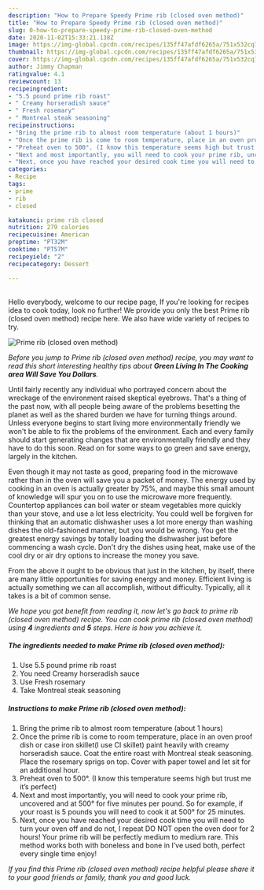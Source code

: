 ```yaml
---
description: "How to Prepare Speedy Prime rib (closed oven method)"
title: "How to Prepare Speedy Prime rib (closed oven method)"
slug: 0-how-to-prepare-speedy-prime-rib-closed-oven-method
date: 2020-11-02T15:33:21.138Z
image: https://img-global.cpcdn.com/recipes/135ff47afdf6265a/751x532cq70/prime-rib-closed-oven-method-recipe-main-photo.jpg
thumbnail: https://img-global.cpcdn.com/recipes/135ff47afdf6265a/751x532cq70/prime-rib-closed-oven-method-recipe-main-photo.jpg
cover: https://img-global.cpcdn.com/recipes/135ff47afdf6265a/751x532cq70/prime-rib-closed-oven-method-recipe-main-photo.jpg
author: Jimmy Chapman
ratingvalue: 4.1
reviewcount: 13
recipeingredient:
- "5.5 pound prime rib roast"
- " Creamy horseradish sauce"
- " Fresh rosemary"
- " Montreal steak seasoning"
recipeinstructions:
- "Bring the prime rib to almost room temperature (about 1 hours)"
- "Once the prime rib is come to room temperature, place in an oven proof dish or case iron skillet(I use CI skillet) paint heavily with creamy horseradish sauce. Coat the entire roast with Montreal steak seasoning. Place the rosemary sprigs on top. Cover with paper towel and let sit for an additional hour."
- "Preheat oven to 500°. (I know this temperature seems high but trust me it’s perfect)"
- "Next and most importantly, you will need to cook your prime rib, uncovered and at 500° for five minutes per pound. So for example, if your roast is 5 pounds you will need to cook it at 500° for 25 minutes."
- "Next, once you have reached your desired cook time you will need to turn your oven off and do not, I repeat DO NOT open the oven door for 2 hours! Your prime rib will be perfectly medium to medium rare. This method works both with boneless and bone in I’ve used both, perfect every single time enjoy!"
categories:
- Recipe
tags:
- prime
- rib
- closed

katakunci: prime rib closed 
nutrition: 279 calories
recipecuisine: American
preptime: "PT32M"
cooktime: "PT57M"
recipeyield: "2"
recipecategory: Dessert

---
```

<br>
Hello everybody, welcome to our recipe page, If you're looking for recipes idea to cook today, look no further! We provide you only the best Prime rib (closed oven method) recipe here. We also have wide variety of recipes to try.
<br>


![Prime rib (closed oven method)](https://img-global.cpcdn.com/recipes/135ff47afdf6265a/751x532cq70/prime-rib-closed-oven-method-recipe-main-photo.jpg)

<i>Before you jump to Prime rib (closed oven method) recipe, you may want to read this short interesting healthy tips about 
<strong>Green Living In The Cooking area Will Save You Dollars</strong>.</i>
</br>

Until fairly recently any individual who portrayed concern about the wreckage of the environment raised skeptical eyebrows. That's a thing of the past now, with all people being aware of the problems besetting the planet as well as the shared burden we have for turning things around. Unless everyone begins to start living more environmentally friendly we won't be able to fix the problems of the environment. Each and every family should start generating changes that are environmentally friendly and they have to do this soon. Read on for some ways to go green and save energy, largely in the kitchen.

Even though it may not taste as good, preparing food in the microwave rather than in the oven will save you a packet of money. The energy used by cooking in an oven is actually greater by 75%, and maybe this small amount of knowledge will spur you on to use the microwave more frequently. Countertop appliances can boil water or steam vegetables more quickly than your stove, and use a lot less electricity. You could well be forgiven for thinking that an automatic dishwasher uses a lot more energy than washing dishes the old-fashioned manner, but you would be wrong. You get the greatest energy savings by totally loading the dishwasher just before commencing a wash cycle. Don't dry the dishes using heat, make use of the cool dry or air dry options to increase the money you save.

From the above it ought to be obvious that just in the kitchen, by itself, there are many little opportunities for saving energy and money. Efficient living is actually something we can all accomplish, without difficulty. Typically, all it takes is a bit of common sense.


<i>We hope you got benefit from reading it, now let's go back to prime rib (closed oven method) recipe. You can cook prime rib (closed oven method) using <strong>4</strong> ingredients and <strong>5</strong> steps. Here is how you achieve it.
</i>

##### The ingredients needed to make Prime rib (closed oven method):

1. Use 5.5 pound prime rib roast
1. You need  Creamy horseradish sauce
1. Use  Fresh rosemary
1. Take  Montreal steak seasoning


##### Instructions to make Prime rib (closed oven method):

1. Bring the prime rib to almost room temperature (about 1 hours)
1. Once the prime rib is come to room temperature, place in an oven proof dish or case iron skillet(I use CI skillet) paint heavily with creamy horseradish sauce. Coat the entire roast with Montreal steak seasoning. Place the rosemary sprigs on top. Cover with paper towel and let sit for an additional hour.
1. Preheat oven to 500°. (I know this temperature seems high but trust me it’s perfect)
1. Next and most importantly, you will need to cook your prime rib, uncovered and at 500° for five minutes per pound. So for example, if your roast is 5 pounds you will need to cook it at 500° for 25 minutes.
1. Next, once you have reached your desired cook time you will need to turn your oven off and do not, I repeat DO NOT open the oven door for 2 hours! Your prime rib will be perfectly medium to medium rare. This method works both with boneless and bone in I’ve used both, perfect every single time enjoy!


<i>If you find this Prime rib (closed oven method) recipe helpful please share it to your good friends or family, thank you and good luck.</i>
